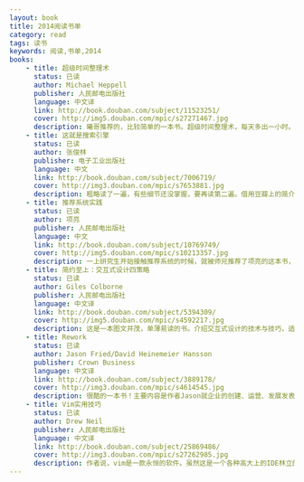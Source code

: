 ```yaml
---
layout: book
title: 2014阅读书单
category: read
tags: 读书
keywords: 阅读,书单,2014
books:
    - title: 超级时间整理术
      status: 已读
      author: Michael Heppell
      publisher: 人民邮电出版社
      language: 中文译
      link: http://book.douban.com/subject/11523251/
      cover: http://img5.douban.com/mpic/s27271467.jpg
      description: 曦哥推荐的，比较简单的一本书。超级时间整理术，每天多出一小时。床头读物，手底下事情很多忙不过来的时候，借鉴里面的方法很有效。
    - title: 这就是搜索引擎
      status: 已读
      author: 张俊林
      publisher: 电子工业出版社
      language: 中文
      link: http://book.douban.com/subject/7006719/
      cover: http://img3.douban.com/mpic/s7653881.jpg
      description: 粗略读了一遍，有些细节还没掌握，要再读第二遍。借用豆瓣上的简介：本书的最大特点是内容新颖全面而又通俗易懂。对于实际搜索引擎所涉及的各种核心技术都有全面细致的介绍，除了作为搜索系统核心的网络爬虫、索引系统、排序系统、链接分析及用户分析外，还包括网页反作弊、缓存管理、网页去重技术等实际搜索引擎必须关注的技术，同时用相当大的篇幅讲解了云计算与云存储的核心技术原理。另外，本书也密切关注搜索引擎发展的前沿技术：Google的咖啡因系统及Megastore等云计算新技术、百度的暗网抓取技术阿拉丁计划、内容农场作弊、机器学习排序等。
    - title: 推荐系统实践
      status: 已读
      author: 项亮
      publisher: 人民邮电出版社
      language: 中文
      link: http://book.douban.com/subject/10769749/
      cover: http://img5.douban.com/mpic/s10213357.jpg
      description: 一上研究生开始接触推荐系统的时候，就被师兄推荐了项亮的这本书，陆续读完。确实是一本非常不错的入门级的书。浅显易懂，没有太复杂的数学理论，没有废话，再度第二遍还是能有很多收获，比较务实。关注这本书的同时，可以多关注项亮这个人，以及他发起创建的Recsys China推荐系统社区。
    - title: 简约至上：交互式设计四策略
      status: 已读
      author: Giles Colborne
      publisher: 人民邮电出版社
      language: 中文译
      link: http://book.douban.com/subject/5394309/
      cover: http://img5.douban.com/mpic/s4592217.jpg
      description: 这是一本图文并茂，单薄易读的书。介绍交互式设计的技术与技巧，适合产品经理、设计师阅读。旨在向读者推销一个理念：简约至上。让人学会如何从用户的角度去思考，如何以最简单的方法提供精致的用户体验。阅读过程中确实很容易引起共鸣，尤其是大量的举例以及精心挑选的插图，让人赏心悦目，陷入思考。唯一美中不足的地方在于，有些句子组织很难让人理解，兴许是作者或者翻译的问题，读起来有些疲惫。但总而言之，简约至上的理念，已经给我留下了深刻的印象。也是很庆幸读到这本书，推荐给那些想涉足互联网产品设计领域的同学阅读。
    - title: Rework
      status: 已读
      author: Jason Fried/David Heinemeier Hansson
      publisher: Crown Business
      language: 中文译
      link: http://book.douban.com/subject/3889178/
      cover: http://img3.douban.com/mpic/s4614545.jpg
      description: 很酷的一本书！主要内容是作者Jason就企业的创建、运营、发展发表的一些新观点。亮点在于，Jason的创业团队（37signals）分布在两大洲八个城市，基本上是远程协作工作方式。Rework是由大股东推荐，一口气读完，带来的真的是醍醐灌顶的感受。打破常规，振奋人心。这本书是在Kindle上读的，一开始我还会对一些句子做些标记，后来发现没必要这么做了，因为每一页都简直可以撕下来贴在墙上观摩。整个过程其实是对以前习以为常的每一件事的反思。带来的都是新鲜的经验、建议。读完此书，动力十足。相信能够再读三遍，是最好不过了。感谢大股东推荐。
    - title: Vim实用技巧
      status: 已读
      author: Drew Neil
      publisher: 人民邮电出版社
      language: 中文译
      link: http://book.douban.com/subject/25869486/
      cover: http://img3.douban.com/mpic/s27262985.jpg
      description: 作者说，vim是一款永恒的软件。虽然这是一个各种高大上的IDE林立的时代，但我也相信确实是这样。vim高手可以与思考同步的速度来编辑文本，vim以其强大的功能诱惑着一批又一批的程序员去使用它。但是不得不说的是，vim的学习曲线又让很多人知难而退，坚持使用vim三个月后，我还是暂时放弃了。可能是我还需要再坚持三个月，也可能是我没有写足够量的代码来练习，我可能是我还没碰触到vim真正性感的地方。但是，我还是承认它是一款编程利器，有机会的话，我还会再回来的。平心而论，这本书真的很不错，非常全面，结构很好。可以作为中级vimer进阶的技术手册。
---
```

